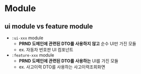 # Module

## ui module vs feature module
- `:ui-xxx` module
  - **PRND 도메인에 관련된 DTO를 사용하지 않고** 순수 UI만 가진 모듈
  - ex. 자동차 번호판 UI 컴포넌트
- `:feature-xxx` module
  - **PRND 도메인에 관련된 DTO를 사용하는** UI를 가진 모듈
  - ex. 사고이력 DTO를 사용하는 사고이력조회화면